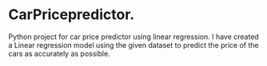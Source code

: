 # CarPricepredictor.
Python project for car price predictor using linear regression.
I have created a Linear regression model using the given dataset to predict the price of the cars as accurately as possible.
